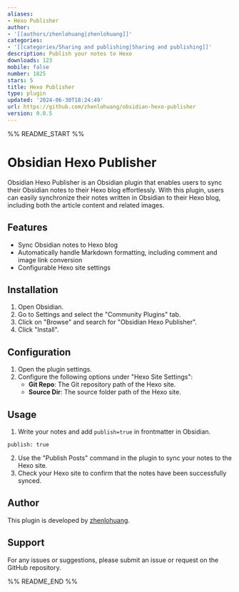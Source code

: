 ```yaml
---
aliases:
- Hexo Publisher
author:
- '[[authors/zhenlohuang|zhenlohuang]]'
categories:
- '[[categories/Sharing and publishing|Sharing and publishing]]'
description: Publish your notes to Hexo
downloads: 123
mobile: false
number: 1825
stars: 5
title: Hexo Publisher
type: plugin
updated: '2024-06-30T18:24:49'
url: https://github.com/zhenlohuang/obsidian-hexo-publisher
version: 0.0.5
---
```


%% README_START %%

# Obsidian Hexo Publisher

Obsidian Hexo Publisher is an Obsidian plugin that enables users to sync their Obsidian notes to their Hexo blog effortlessly. With this plugin, users can easily synchronize their notes written in Obsidian to their Hexo blog, including both the article content and related images.

## Features

- Sync Obsidian notes to Hexo blog
- Automatically handle Markdown formatting, including comment and image link conversion
- Configurable Hexo site settings

## Installation

1. Open Obsidian.
2. Go to Settings and select the "Community Plugins" tab.
3. Click on "Browse" and search for "Obsidian Hexo Publisher".
4. Click "Install".

## Configuration

1. Open the plugin settings.
2. Configure the following options under "Hexo Site Settings":
   - **Git Repo**: The Git repository path of the Hexo site.
   - **Source Dir**: The source folder path of the Hexo site.

## Usage

1. Write your notes and add `publish=true` in frontmatter in Obsidian.
```
publish: true
```
2. Use the "Publish Posts" command in the plugin to sync your notes to the Hexo site.
3. Check your Hexo site to confirm that the notes have been successfully synced.

## Author

This plugin is developed by [zhenlohuang](http://www.yidoo.xyz/).

## Support

For any issues or suggestions, please submit an issue or request on the GitHub repository.


%% README_END %%